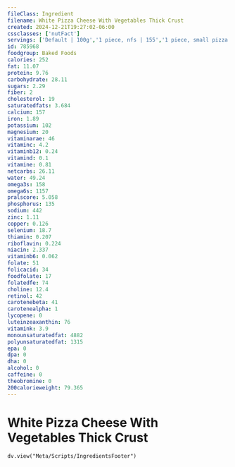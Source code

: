 ```yaml
---
fileClass: Ingredient
filename: White Pizza Cheese With Vegetables Thick Crust
created: 2024-12-21T19:27:02-06:00
cssclasses: ['nutFact']
servings: ['Default | 100g','1 piece, nfs | 155','1 piece, small pizza | 105','1 piece, medium pizza | 111','1 piece, large pizza | 155','1 piece, extra-large pizza | 162','1 personal size pizza (5-7" diameter) | 256','1 small pizza (8-10" diameter) | 632','1 medium pizza (11-12" diameter) | 886','1 large pizza (13-15" diameter) | 1244']
id: 785968
foodgroup: Baked Foods
calories: 252
fat: 11.07
protein: 9.76
carbohydrate: 28.11
sugars: 2.29
fiber: 2
cholesterol: 19
saturatedfats: 3.684
calcium: 157
iron: 1.89
potassium: 102
magnesium: 20
vitaminarae: 46
vitaminc: 4.2
vitaminb12: 0.24
vitamind: 0.1
vitamine: 0.81
netcarbs: 26.11
water: 49.24
omega3s: 158
omega6s: 1157
pralscore: 5.058
phosphorus: 135
sodium: 442
zinc: 1.11
copper: 0.126
selenium: 18.7
thiamin: 0.207
riboflavin: 0.224
niacin: 2.337
vitaminb6: 0.062
folate: 51
folicacid: 34
foodfolate: 17
folatedfe: 74
choline: 12.4
retinol: 42
carotenebeta: 41
carotenealpha: 1
lycopene: 0
luteinzeaxanthin: 76
vitamink: 3.9
monounsaturatedfat: 4882
polyunsaturatedfat: 1315
epa: 0
dpa: 0
dha: 0
alcohol: 0
caffeine: 0
theobromine: 0
200calorieweight: 79.365
---
```


# White Pizza Cheese With Vegetables Thick Crust

```dataviewjs
dv.view("Meta/Scripts/IngredientsFooter")
```